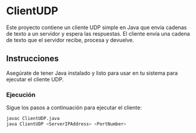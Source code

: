 
# ClientUDP

Este proyecto contiene un cliente UDP simple en Java que envía cadenas de texto a un servidor y espera las respuestas. El cliente envía una cadena de texto que el servidor recibe, procesa y devuelve.

## Instrucciones

Asegúrate de tener Java instalado y listo para usar en tu sistema para ejecutar el cliente UDP.

### Ejecución

Sigue los pasos a continuación para ejecutar el cliente:

```bash
javac ClientUDP.java
java ClientUDP <ServerIPAddress> <PortNumber>
